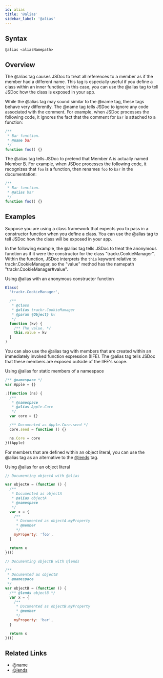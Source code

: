 ```yaml
---
id: alias
title: '@alias'
sidebar_label: '@alias'
---
```


## Syntax

`@alias <aliasNamepath>`

## Overview

The @alias tag causes JSDoc to treat all references to a member as if the member had a different name. This tag is especially useful if you define a class within an inner function; in this case, you can use the @alias tag to tell JSDoc how the class is exposed in your app.

While the @alias tag may sound similar to the @name tag, these tags behave very differently. The @name tag tells JSDoc to ignore any code associated with the comment. For example, when JSDoc processes the following code, it ignores the fact that the comment for `bar` is attached to a function:

```js
/**
 * Bar function.
 * @name bar
 */
function foo() {}
```

The @alias tag tells JSDoc to pretend that Member A is actually named Member B. For example, when JSDoc processes the following code, it recognizes that `foo` is a function, then renames `foo` to `bar` in the documentation:

```js
/**
 * Bar function.
 * @alias bar
 */
function foo() {}
```

## Examples

Suppose you are using a class framework that expects you to pass in a constructor function when you define a class. You can use the @alias tag to tell JSDoc how the class will be exposed in your app.

In the following example, the @alias tag tells JSDoc to treat the anonymous function as if it were the constructor for the class "trackr.CookieManager". Within the function, JSDoc interprets the `this` keyword relative to trackr.CookieManager, so the "value" method has the namepath "trackr.CookieManager#value".

Using @alias with an anonymous constructor function

```js
Klass(
  'trackr.CookieManager',

  /**
   * @class
   * @alias trackr.CookieManager
   * @param {Object} kv
   */
  function (kv) {
    /** The value. */
    this.value = kv
  }
)
```

You can also use the @alias tag with members that are created within an immediately invoked function expression (IIFE). The @alias tag tells JSDoc that these members are exposed outside of the IIFE's scope.

Using @alias for static members of a namespace

```js
/** @namespace */
var Apple = {}

;(function (ns) {
  /**
   * @namespace
   * @alias Apple.Core
   */
  var core = {}

  /** Documented as Apple.Core.seed */
  core.seed = function () {}

  ns.Core = core
})(Apple)
```

For members that are defined within an object literal, you can use the @alias tag as an alternative to the [@lends](./lends.md) tag.

Using @alias for an object literal

```js
// Documenting objectA with @alias

var objectA = (function () {
  /**
   * Documented as objectA
   * @alias objectA
   * @namespace
   */
  var x = {
    /**
     * Documented as objectA.myProperty
     * @member
     */
    myProperty: 'foo',
  }

  return x
})()

// Documenting objectB with @lends

/**
 * Documented as objectB
 * @namespace
 */
var objectB = (function () {
  /** @lends objectB */
  var x = {
    /**
     * Documented as objectB.myProperty
     * @member
     */
    myProperty: 'bar',
  }

  return x
})()
```

## Related Links

- [@name](./name.md)
- [@lends](./lends.md)

